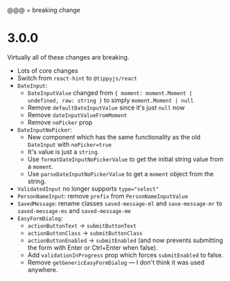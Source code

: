 @@@ = breaking change

# 3.0.0

Virtually all of these changes are breaking.

-   Lots of core changes
-   Switch from `react-hint` to `@tippyjs/react`
-   `DateInput`:
    -   `DateInputValue` changed from `{ moment: moment.Moment | undefined, raw: string }` to simply `moment.Moment | null`
    -   Remove `defaultDateInputValue` since it's just `null` now
    -   Remove `dateInputValueFromMoment`
    -   Remove `noPicker` prop
-   `DateInputNoPicker`:
    -   New component which has the same functionality as the old `DateInput` with `noPicker=true`
    -   It's value is just a `string`.
    -   Use `formatDateInputNoPickerValue` to get the initial string value from a `moment`.
    -   Use `parseDateInputNoPickerValue` to get a `moment` object from the string.
-   `ValidatedInput` no longer supports `type="select"`
-   `PersonNameInput`: remove `prefix` from `PersonNameInputValue`
-   `SavedMessage`: rename classes `saved-message-ml` and `save-message-mr` to `saved-message-ms` and `saved-message-me`
-   `EasyFormDialog`:
    -   `actionButtonText` -> `submitButtonText`
    -   `actionButtonClass` -> `submitButtonClass`
    -   `actionButtonEnabled` -> `submitEnabled` (and now prevents submitting the form with Enter or Ctrl+Enter when false).
    -   Add `validationInProgress` prop which forces `submitEnabled` to false.
    -   Remove `getGenericEasyFormDialog` — I don't think it was used anywhere.
